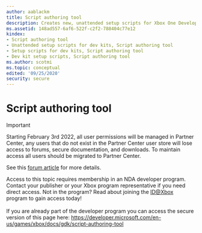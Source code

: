 ```yaml
---
author: aablackm
title: Script authoring tool
description: Creates new, unattended setup scripts for Xbox One Development Kits by using a wide selection of predefined actions.
ms.assetid: 148ad557-6af6-522f-c2f2-788404c77e12
kindex:
- Script authoring tool
- Unattended setup scripts for dev kits, Script authoring tool
- Setup scripts for dev kits, Script authoring tool
- Dev kit setup scripts, Script authoring tool
ms.author: scotmi
ms.topic: conceptual
edited: '09/25/2020'
security: secure
---
```


# Script authoring tool
> [!IMPORTANT]
> Starting February 3rd 2022, all user permissions will be managed in Partner Center, any users that do not exist in the Partner Center user store will lose access to forums, secure documentation, and downloads. To maintain access all users should be migrated to Partner Center. <p></p>See this <a href="https://forums.xboxlive.com/articles/132187/breaking-change-user-access-for-forums-secure-docu.html">forum article</a> for more details.  

 Access to this topic requires membership in an NDA developer program. Contact your publisher or your Xbox program representative if you need direct access. Not in the program? Read about joining the <a href="https://www.xbox.com/Developers/id">ID@Xbox</a> program to gain access today!  <br/><br/>If you are already part of the developer program you can access the secure version of this page here: <a target="_blank" href="https://developer.microsoft.com/en-us/games/xbox/docs/gdk/script-authoring-tool">https://developer.microsoft.com/en-us/games/xbox/docs/gdk/script-authoring-tool</a>